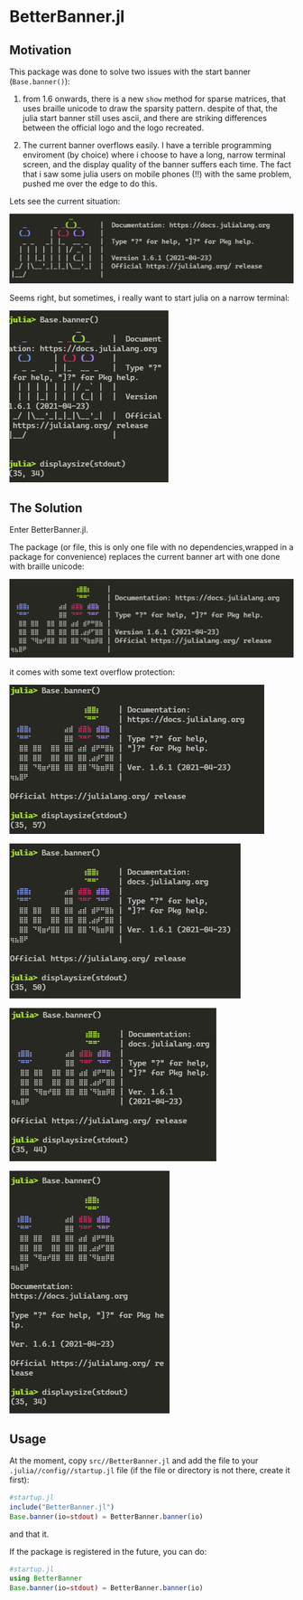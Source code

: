 # BetterBanner.jl

## Motivation

This package was done to solve two issues with the start banner (`Base.banner()`):
1. from 1.6 onwards, there is a new `show` method for sparse matrices, that uses braille unicode to draw the sparsity pattern. despite of that, the julia start banner still uses ascii, and there are striking differences between the official logo and the logo recreated.

2. The current banner overflows easily. I have a terrible programming enviroment (by choice) where i choose to have a long, narrow terminal screen, and the display quality of the banner suffers each time. The fact that i saw some julia users on mobile phones (!!) with the same problem, pushed me over the edge to do this.

Lets see the current situation:

![original banner, with enouth space](images/original.PNG)

Seems right, but sometimes, i really want to start julia on a narrow terminal:

![original banner, with not enouth space](images/original_overflow.PNG)

## The Solution

Enter BetterBanner.jl.

The package (or file, this is only one file with no dependencies,wrapped in a package for convenience) replaces the current banner art with one done with braille unicode:

![new banner, with space](images/new.PNG)

it comes with some text overflow protection:

![new banner, overflow](images/new_overflow1.PNG)

![new banner, more overflow](images/new_overflow2.PNG)

![new banner, too much overflow](images/new_overflow3.PNG)

![new banner, insane overflow](images/new_overflow4.PNG)

## Usage

At the moment, copy `src//BetterBanner.jl` and add the file to your `.julia//config//startup.jl` file (if the file or directory is not there, create it first):

```julia
#startup.jl
include("BetterBanner.jl")
Base.banner(io=stdout) = BetterBanner.banner(io)
```
and that it.

If the package is registered in the future, you can do:

```julia
#startup.jl
using BetterBanner
Base.banner(io=stdout) = BetterBanner.banner(io)
```

